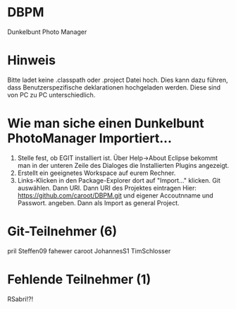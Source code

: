 DBPM
====

Dunkelbunt Photo Manager

Hinweis
=======
Bitte ladet keine .classpath oder .project Datei hoch.
Dies kann dazu führen, dass Benutzerspezifische deklarationen hochgeladen werden.
Diese sind von PC zu PC unterschiedlich.

Wie man siche einen Dunkelbunt PhotoManager Importiert...
====================================================== 
1. Stelle fest, ob EGIT installiert ist.
   Über Help->About Eclipse bekommt man in der unteren Zeile des Dialoges die Installierten Plugins angezeigt.
2. Erstellt ein geeignetes Workspace auf eurem Rechner.
3. Links-Klicken in den Package-Explorer dort auf "Import..." klicken. Git auswählen. Dann URI. Dann URI des Projektes eintragen
   Hier: https://github.com/caroot/DBPM.git und eigener Accoutnname und Passwort. angeben. Dann als Import as general Project.

Git-Teilnehmer (6)
==================
pril
Steffen09
fahewer
caroot
JohannesS1
TimSchlosser

Fehlende Teilnehmer (1)
=======================
RSabri!?!